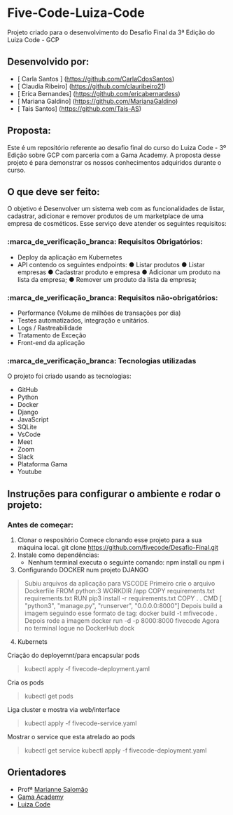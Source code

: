 #  Five-Code-Luiza-Code
 Projeto criado para o desenvolvimento do Desafio Final da 3ª Edição do Luiza Code - GCP

## Desenvolvido por:
- [ Carla Santos ] (https://github.com/CarlaCdosSantos)
- [ Claudia Ribeiro] (https://github.com/clauribeiro21)
- [ Erica Bernandes] (https://github.com/ericabernardess)
- [ Mariana Galdino] (https://github.com/MarianaGaldino)
- [ Tais Santos] (https://github.com/Tais-AS)

##  Proposta:
Este é um repositório referente ao desafio final do curso do Luiza Code - 3º Edição sobre GCP com parceria com a Gama Academy.
A proposta desse projeto é  para demonstrar os nossos conhecimentos adquiridos durante o curso.

##  O que deve ser feito:
O objetivo é Desenvolver um sistema web com as funcionalidades de listar, cadastrar, adicionar e remover produtos de um marketplace de uma empresa de cosméticos.
Esse serviço deve atender os seguintes requisitos:

### :marca_de_verificação_branca: Requisitos Obrigatórios:
- Deploy da aplicação em Kubernetes
- API contendo os seguintes endpoints:
  ● Listar produtos
  ● Listar empresas
  ● Cadastrar produto e empresa
  ● Adicionar um produto na lista da empresa;
  ● Remover um produto da lista da empresa; 

###  :marca_de_verificação_branca: Requisitos não-obrigatórios:
- Performance (Volume de milhões de transações por dia)
- Testes automatizados, integração e unitários.
- Logs / Rastreabilidade
- Tratamento de Exceção
- Front-end da aplicação

### :marca_de_verificação_branca: Tecnologias utilizadas
O projeto foi criado usando as tecnologias:
- GitHub
- Python
- Docker
- Django
- JavaScript
- SQLite
- VsCode
- Meet
- Zoom
- Slack
- Plataforma Gama
- Youtube

##  Instruções para configurar o ambiente e rodar o projeto:

###  Antes de começar:
1. Clonar o respositório
Comece clonando esse projeto para a sua máquina local.
git clone https://github.com/fivecode/Desafio-Final.git
2. Instale como dependências:
     - Nenhum terminal executa o seguinte comando:
              npm install ou npm i
3. Configurando DOCKER num projeto DJANGO
>Subiu arquivos da aplicação para VSCODE
> Primeiro crie o arquivo Dockerfile
FROM python:3
WORKDIR /app
COPY requirements.txt requirements.txt
RUN pip3 install -r requirements.txt
COPY . .
CMD [ "python3", "manage.py", "runserver", "0.0.0.0:8000"]
> Depois build a imagem seguindo esse formato de tag:
    docker build -t mfivecode .
> Depois rode a imagem
    docker run -d -p 8000:8000 fivecode
> Agora no terminal logue no DockerHub
    dock

4. Kubernets

Criação do  deployemnt/para encapsular pods
>kubectl apply -f fivecode-deployment.yaml

Cria os pods
>kubectl get pods

Liga  cluster e mostra via web/interface 
>kubectl apply -f fivecode-service.yaml

Mostrar o service que esta atrelado ao pods
>kubectl get service
 kubectl apply -f fivecode-deployment.yaml

##  Orientadores 
* Profª [Marianne Salomão](https://github.com/mariannesalomao)
* [Gama Academy](https://www.gama.academy/)
* [Luiza Code](https://corp.gama.academy/luiza-code/inscricao)
